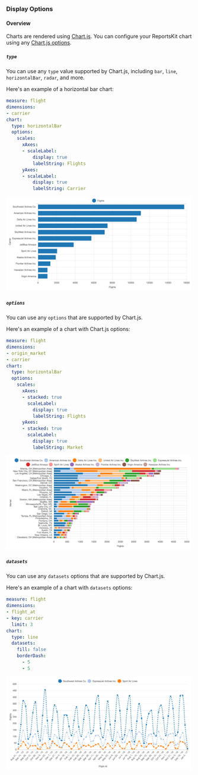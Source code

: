 ### Display Options

#### Overview

Charts are rendered using [Chart.js](http://www.chartjs.org/). You can configure your ReportsKit chart using any [Chart.js options](http://www.chartjs.org/docs/).

##### `type`

You can use any `type` value supported by Chart.js, including `bar`, `line`, `horizontalBar`, `radar`, and more.

Here's an example of a horizontal bar chart:

```yaml
measure: flight
dimensions:
- carrier
chart:
  type: horizontalBar
  options:
    scales:
      xAxes:
      - scaleLabel:
          display: true
          labelString: Flights
      yAxes:
      - scaleLabel:
          display: true
          labelString: Carrier
```
[<img src="images/horizontal_bar.png?raw=true" width="500" />](images/horizontal_bar.png?raw=true)

##### `options`

You can use any `options` that are supported by Chart.js.

Here's an example of a chart with Chart.js options:

```yaml
measure: flight
dimensions:
- origin_market
- carrier
chart:
  type: horizontalBar
  options:
    scales:
      xAxes:
      - stacked: true
        scaleLabel:
          display: true
          labelString: Flights
      yAxes:
      - stacked: true
        scaleLabel:
          display: true
          labelString: Market
```
[<img src="images/chart_options.png?raw=true" width="500" />](images/chart_options.png?raw=true)

##### `datasets`

You can use any `datasets` options that are supported by Chart.js.

Here's an example of a chart with `datasets` options:

```yaml
measure: flight
dimensions:
- flight_at
- key: carrier
  limit: 3
chart:
  type: line
  datasets:
    fill: false
    borderDash:
      - 5
      - 5
```
[<img src="images/dashed_line.png?raw=true" width="500" />](images/dashed_line.png?raw=true)
